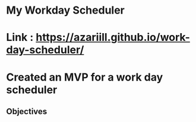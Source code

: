 # My Workday Scheduler
# Link : https://azariill.github.io/work-day-scheduler/

# Created an MVP for a work day scheduler

## Objectives
